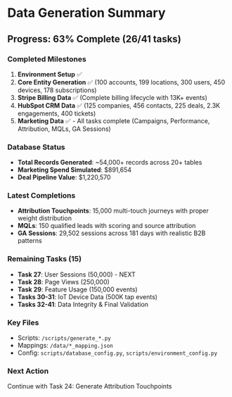 # Data Generation Summary

## Progress: 63% Complete (26/41 tasks)

### Completed Milestones
1. **Environment Setup** ✅
2. **Core Entity Generation** ✅ (100 accounts, 199 locations, 300 users, 450 devices, 178 subscriptions)
3. **Stripe Billing Data** ✅ (Complete billing lifecycle with 13K+ events)
4. **HubSpot CRM Data** ✅ (125 companies, 456 contacts, 225 deals, 2.3K engagements, 400 tickets)
5. **Marketing Data** ✅ - All tasks complete (Campaigns, Performance, Attribution, MQLs, GA Sessions)

### Database Status
- **Total Records Generated**: ~54,000+ records across 20+ tables
- **Marketing Spend Simulated**: $891,654
- **Deal Pipeline Value**: $1,220,570

### Latest Completions
- **Attribution Touchpoints**: 15,000 multi-touch journeys with proper weight distribution
- **MQLs**: 150 qualified leads with scoring and source attribution
- **GA Sessions**: 29,502 sessions across 181 days with realistic B2B patterns

### Remaining Tasks (15)
- **Task 27**: User Sessions (50,000) - NEXT
- **Task 28**: Page Views (250,000)
- **Task 29**: Feature Usage (150,000 events)
- **Tasks 30-31**: IoT Device Data (500K tap events)
- **Tasks 32-41**: Data Integrity & Final Validation

### Key Files
- Scripts: `/scripts/generate_*.py`
- Mappings: `/data/*_mapping.json`
- Config: `scripts/database_config.py`, `scripts/environment_config.py`

### Next Action
Continue with Task 24: Generate Attribution Touchpoints